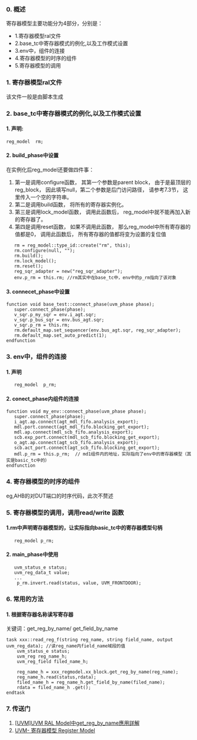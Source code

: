 ### 0. 概述
   寄存器模型主要功能分为4部分，分别是：
-  1.寄存器模型ral文件
-  2.base_tc中寄存器模式的例化,以及工作模式设置
-  3.env中，组件的连接
-  4.寄存器模型的时序的组件
-  5.寄存器模型的调用
   
### 1.    寄存器模型ral文件
该文件一般是由脚本生成
### 2.   base_tc中寄存器模式的例化,以及工作模式设置
#### 1. 声明:
~~~
reg_model  rm;
~~~

#### 2. build_phase中设置
在实例化后reg_model还要做四件事： 
1. 第一是调用configure函数， 其第一个参数是parent block， 由于是最顶层的reg_block， 因此填写null，第二个参数是后门访问路径， 请参考7.3节， 这里传入一个空的字符串。
2. 第二是调用build函数， 将所有的寄存器实例化。
3. 第三是调用lock_model函数， 调用此函数后， reg_model中就不能再加入新的寄存器了。
4. 第四是调用reset函数， 如果不调用此函数， 那么reg_model中所有寄存器的值都是0， 调用此函数后， 所有寄存器的值都将变为设置的复位值
~~~
   rm = reg_model::type_id::create("rm", this);
   rm.configure(null, "");
   rm.build();
   rm.lock_model();
   rm.reset();
   reg_sqr_adapter = new("reg_sqr_adapter");
   env.p_rm = this.rm; //rm其实中在base_tc中，env中的p_rm指向了该对象
~~~




#### 3. connecet_phase中设置
~~~
function void base_test::connect_phase(uvm_phase phase);
   super.connect_phase(phase);
   v_sqr.p_my_sqr = env.i_agt.sqr;
   v_sqr.p_bus_sqr = env.bus_agt.sqr;
   v_sqr.p_rm = this.rm;
   rm.default_map.set_sequencer(env.bus_agt.sqr, reg_sqr_adapter);
   rm.default_map.set_auto_predict(1);
endfunction
~~~

### 3.    env中，组件的连接
#### 1. 声明
~~~
   reg_model  p_rm;
~~~

#### 2. conect_phase内组件的连接
~~~
function void my_env::connect_phase(uvm_phase phase);
   super.connect_phase(phase);
   i_agt.ap.connect(agt_mdl_fifo.analysis_export);
   mdl.port.connect(agt_mdl_fifo.blocking_get_export);
   mdl.ap.connect(mdl_scb_fifo.analysis_export);
   scb.exp_port.connect(mdl_scb_fifo.blocking_get_export);
   o_agt.ap.connect(agt_scb_fifo.analysis_export);
   scb.act_port.connect(agt_scb_fifo.blocking_get_export); 
   mdl.p_rm = this.p_rm;  // md1组件内的地址，实际指向了env中的寄存器模型（其实是basic_tc中的）
endfunction
~~~
### 4.    寄存器模型的时序的组件
eg,AHB的对DUT端口的时序代码，此次不赘述

### 5.    寄存器模型的调用，调用read/write 函数
#### 1.rm中声明寄存器模型的，让实际指向basic_tc中的寄存器模型句柄
~~~
   reg_model p_rm;
~~~

#### 2. main_phase中使用
~~~
   uvm_status_e status;
   uvm_reg_data_t value;  
   ...
    p_rm.invert.read(status, value, UVM_FRONTDOOR);
~~~

### 6.    常用的方法
#### 1. 根据寄存器名称读写寄存器
关键词：get_reg_by_name/ get_field_by_name
~~~
task xxx::read_reg_f(string reg_name, string field_name, output uvm_reg_data); //读reg_name内field_name域段的值
    uvm_status_e status;
    uvm_reg reg_name_h;
    uvm_reg_field filed_name_h;

    reg_name_h = xxx_regmodel.xx_block.get_reg_by_name(reg_name);
    reg_name_h.read(status,rdata);
    filed_name_h = reg_name_h.get_field_by_name(filed_name);
    rdata = filed_name_h .get();
endtask
~~~

### 7. 传送门
1. [[UVM]UVM RAL Model中get_reg_by_name應用詳解](https://blog.csdn.net/gsjthxy/article/details/105518782)
2. [UVM- 寄存器模型 Register Model](https://blog.csdn.net/weixin_43830240/article/details/111302866)

